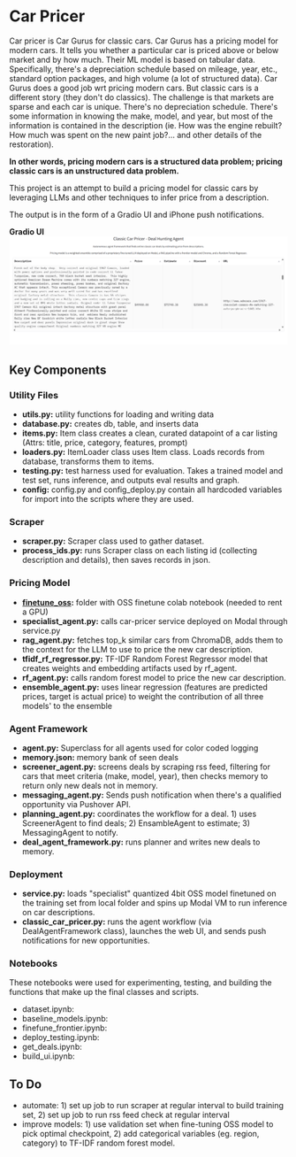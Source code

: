 # Car Pricer
Car pricer is Car Gurus for classic cars. Car Gurus has a pricing model for modern cars. It tells you whether a particular car is priced above or below market and by how much. Their ML model is based on tabular data. Specifically, there's a depreciation schedule based on mileage, year, etc., standard option packages, and high volume (a lot of structured data).
Car Gurus does a good job wrt pricing modern cars. But classic cars is a different story (they don't do classics). The challenge is that markets are sparse and each car is unique. There's no depreciation schedule. There's some information in knowing the make, model, and year, but most of the information is contained in the description (ie. How was the engine rebuilt? How much was spent on the new paint job?... and other details of the restoration). 

**In other words, pricing modern cars is a structured data problem; pricing classic cars is an unstructured data problem.**

This project is an attempt to build a pricing model for classic cars by leveraging LLMs and other techniques to infer price from a description.

The output is in the form of a Gradio UI and iPhone push notifications.

**Gradio UI**
![UI](images/car_pricer_ui.png)

## Key Components

### Utility Files
- **utils.py:** utility functions for loading and writing data
- **database.py:** creates db, table, and inserts data
- **items.py:** Item class creates a clean, curated datapoint of a car listing (Attrs: title, price, category, features, prompt)
- **loaders.py:** ItemLoader class uses Item class. Loads records from database, transforms them to items.
- **testing.py:** test harness used for evaluation. Takes a trained model and test set, runs inference, and outputs eval results and graph.
- **config:** config.py and config_deploy.py contain all hardcoded variables for import into the scripts where they are used.
### Scraper
- **scraper.py:** Scraper class used to gather dataset.
- **process_ids.py:** runs Scraper class on each listing id (collecting description and details), then saves records in json.
### Pricing Model
- **[finetune_oss](https://drive.google.com/drive/folders/1lvzq8rCwP8t8WpKIUMSWVoDY2Tt__E3r?usp=sharing):** folder with OSS finetune colab notebook (needed to rent a GPU)
- **specialist_agent.py:** calls car-pricer service deployed on Modal through service.py
- **rag_agent.py:** fetches top_k similar cars from ChromaDB, adds them to the context for the LLM to use to price the new car description.
- **tfidf_rf_regressor.py:** TF-IDF Random Forest Regressor model that creates weights and embedding artifacts used by rf_agent.
- **rf_agent.py:** calls random forest model to price the new car description.
- **ensemble_agent.py:** uses linear regression (features are predicted prices, target is actual price) to weight the contribution of all three models' to the ensemble
### Agent Framework
- **agent.py:** Superclass for all agents used for color coded logging
- **memory.json:** memory bank of seen deals
- **screener_agent.py:** screens deals by scraping rss feed, filtering for cars that meet criteria (make, model, year), then checks memory to return only new deals not in memory.
- **messaging_agent.py:** Sends push notification when there's a qualified opportunity via Pushover API.
- **planning_agent.py:** coordinates the workflow for a deal. 1) uses ScreenerAgent to find deals; 2) EnsambleAgent to estimate; 3) MessagingAgent to notify.
- **deal_agent_framework.py:** runs planner and writes new deals to memory.
### Deployment
- **service.py:** loads "specialist" quantized 4bit OSS model finetuned on the training set from local folder and spins up Modal VM to run inference on car descriptions.
- **classic_car_pricer.py:** runs the agent workflow (via DealAgentFramework class), launches the web UI, and sends push notifications for new opportunities.
### Notebooks
These notebooks were used for experimenting, testing, and building the functions that make up the final classes and scripts.
- dataset.ipynb:
- baseline_models.ipynb:
- finefune_frontier.ipynb:
- deploy_testing.ipynb:
- get_deals.ipynb:
- build_ui.ipynb:

## To Do
- automate: 1) set up job to run scraper at regular interval to build training set, 2) set up job to run rss feed check at regular interval
- improve models: 1) use validation set when fine-tuning OSS model to pick optimal checkpoint, 2) add categorical variables (eg. region, category) to TF-IDF random forest model. 
